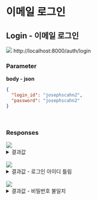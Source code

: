 # 이메일 로그인

## Login - 이메일 로그인

<img src="https://img.shields.io/badge/GET-green?style=plastic&logo=appveyor&logo=GET"/> http://localhost:8000/auth/login

### Parameter

**body - json**

```json
{
  "login_id": "josephscahn2",
  "password": "josephscahn2"
}
```

<br>

### Responses

<img src="https://img.shields.io/badge/201-519800?style=plastic&logo=appveyor&logo=201"/>

<details>
<summary>결과값</summary>
<div markdown="1">

```json
{
  "message": "login success",
  "token": "토큰 값"
}
```

</div>
</details>

<br>

<img src="https://img.shields.io/badge/403-DB3A00?style=plastic&logo=appveyor&logo=403"/> 
<details>
<summary>결과값 - 로그인 아이디 틀림</summary>
<div markdown="1">

```json
{
  "statusCode": 403,
  "message": "로그인 아이디를 확인 해주세요",
  "error": "Forbidden"
}
```

</div>
</details>

<br>

<img src="https://img.shields.io/badge/401-DB3A00?style=plastic&logo=appveyor&logo=401"/> 
<details>
<summary>결과값 - 비밀번호 불일치</summary>
<div markdown="1">

```json
{
  "statusCode": 401,
  "message": "Unauthorized"
}
```

</div>
</details>
